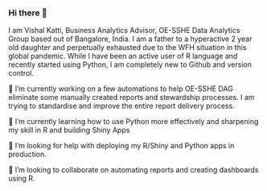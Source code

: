 ### Hi there 👋

I am Vishal Katti, Business Analytics Advisor, OE-SSHE Data Analytics Group based out of Bangalore, India. I am a father to a hyperactive 2 year old daughter and perpetually exhausted due to the WFH situation in this global pandemic. While I have been an active user of R language and recently started using Python, I am completely new to Github and version control.

🔭 I’m currently working on a few automations to help OE-SSHE DAG eliminate some manually created reports and stewardship processes. I am trying to standardise and improve the entire report delivery process.

🌱 I’m currently learning how to use Python more effectively and sharpening my skill in R and building Shiny Apps

🤔 I’m looking for help with deploying my R/Shiny and Python apps in production.

👯 I’m looking to collaborate on automating reports and creating dashboards using R.



<!--
**vikatti/vikatti** is a ✨ _special_ ✨ repository because its `README.md` (this file) appears on your GitHub profile.

Here are some ideas to get you started:

- 🔭 I’m currently working on ...
- 🌱 I’m currently learning ...
- 👯 I’m looking to collaborate on ...
- 🤔 I’m looking for help with ...
- 💬 Ask me about ...
- 📫 How to reach me: ...
- 😄 Pronouns: ...
- ⚡ Fun fact: ...
-->
